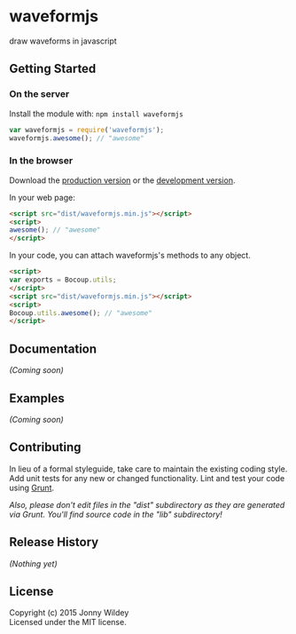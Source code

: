 # waveformjs

draw waveforms in javascript

## Getting Started
### On the server
Install the module with: `npm install waveformjs`

```javascript
var waveformjs = require('waveformjs');
waveformjs.awesome(); // "awesome"
```

### In the browser
Download the [production version][min] or the [development version][max].

[min]: https://raw.github.com/Jonny/waveformjs/master/dist/waveformjs.min.js
[max]: https://raw.github.com/Jonny/waveformjs/master/dist/waveformjs.js

In your web page:

```html
<script src="dist/waveformjs.min.js"></script>
<script>
awesome(); // "awesome"
</script>
```

In your code, you can attach waveformjs's methods to any object.

```html
<script>
var exports = Bocoup.utils;
</script>
<script src="dist/waveformjs.min.js"></script>
<script>
Bocoup.utils.awesome(); // "awesome"
</script>
```

## Documentation
_(Coming soon)_

## Examples
_(Coming soon)_

## Contributing
In lieu of a formal styleguide, take care to maintain the existing coding style. Add unit tests for any new or changed functionality. Lint and test your code using [Grunt](http://gruntjs.com/).

_Also, please don't edit files in the "dist" subdirectory as they are generated via Grunt. You'll find source code in the "lib" subdirectory!_

## Release History
_(Nothing yet)_

## License
Copyright (c) 2015 Jonny Wildey  
Licensed under the MIT license.
